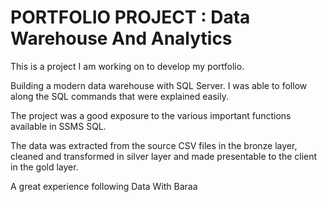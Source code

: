 # PORTFOLIO PROJECT : Data Warehouse And Analytics
This is a project I am working on to develop my portfolio.

Building a modern data warehouse with SQL Server.
I was able to follow along the SQL commands that were explained easily.

The project was a good exposure to the various important functions available in SSMS SQL.

The data was extracted from the source CSV files in the bronze layer, cleaned and transformed in silver layer and made presentable to the client
in the gold layer.

A great experience following Data With Baraa
